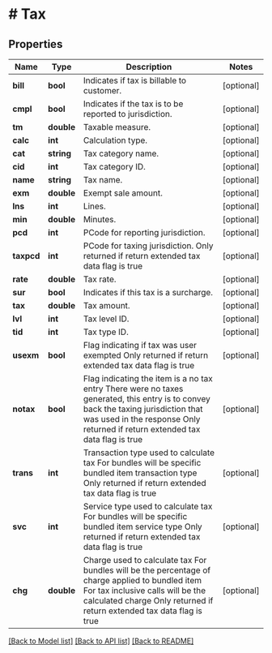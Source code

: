 # # Tax

## Properties

Name | Type | Description | Notes
------------ | ------------- | ------------- | -------------
**bill** | **bool** | Indicates if tax is billable to customer. | [optional] 
**cmpl** | **bool** | Indicates if the tax is to be reported to jurisdiction. | [optional] 
**tm** | **double** | Taxable measure. | [optional] 
**calc** | **int** | Calculation type. | [optional] 
**cat** | **string** | Tax category name. | [optional] 
**cid** | **int** | Tax category ID. | [optional] 
**name** | **string** | Tax name. | [optional] 
**exm** | **double** | Exempt sale amount. | [optional] 
**lns** | **int** | Lines. | [optional] 
**min** | **double** | Minutes. | [optional] 
**pcd** | **int** | PCode for reporting jurisdiction. | [optional] 
**taxpcd** | **int** | PCode for taxing jurisdiction.  Only returned if return extended tax data flag is true | [optional] 
**rate** | **double** | Tax rate. | [optional] 
**sur** | **bool** | Indicates if this tax is a surcharge. | [optional] 
**tax** | **double** | Tax amount. | [optional] 
**lvl** | **int** | Tax level ID. | [optional] 
**tid** | **int** | Tax type ID. | [optional] 
**usexm** | **bool** | Flag indicating if tax was user exempted  Only returned if return extended tax data flag is true | [optional] 
**notax** | **bool** | Flag indicating the item is a no tax entry  There were no taxes generated, this entry is to convey back the taxing jurisdiction that was used in the response  Only returned if return extended tax data flag is true | [optional] 
**trans** | **int** | Transaction type used to calculate tax  For bundles will be specific bundled item transaction type  Only returned if return extended tax data flag is true | [optional] 
**svc** | **int** | Service type used to calculate tax  For bundles will be specific bundled item service type  Only returned if return extended tax data flag is true | [optional] 
**chg** | **double** | Charge used to calculate tax  For bundles will be the percentage of charge applied to bundled item  For tax inclusive calls will be the calculated charge  Only returned if return extended tax data flag is true | [optional] 

[[Back to Model list]](../../README.md#documentation-for-models) [[Back to API list]](../../README.md#documentation-for-api-endpoints) [[Back to README]](../../README.md)


